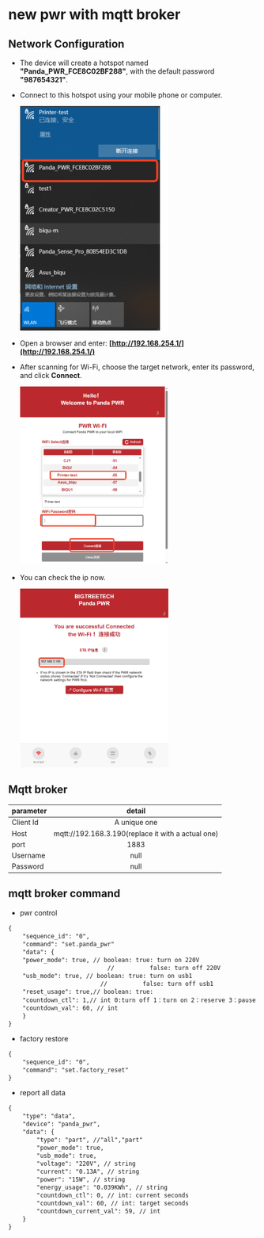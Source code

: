 # new pwr with mqtt broker

## Network Configuration

* The device will create a hotspot named **"Panda_PWR_FCE8C02BF288"**, with the default password **"987654321"**.

* Connect to this hotspot using your mobile phone or computer.

    <img src=img/ap_select.png width="300"/>

* Open a browser and enter: **[http://192.168.254.1/](http://192.168.254.1/)**

* After scanning for Wi-Fi, choose the target network, enter its password, and click **Connect**.

    <img src=img/ap_connect.png width="300"/>

* You can check the ip now.

    <img src=img/check_sta_ip.png width="300"/> 

## Mqtt broker
| parameter | detail|
| :-----| :----: | 
| Client Id | A unique one |
| Host|mqtt://192.168.3.190(replace it with a actual one)|      
| port|1883|   
| Username|null|   
| Password|null|   

## mqtt broker command 
* pwr control
~~~
{
    "sequence_id": "0",
    "command": "set.panda_pwr"
    "data": {
    "power_mode": true, // boolean: true: turn on 220V 
                            //          false: turn off 220V 
    "usb_mode": true, // boolean: true: turn on usb1
                          //          false: turn off usb1
    "reset_usage": true,// boolean: true:  
    "countdown_ctl": 1,// int 0:turn off 1：turn on 2：reserve 3：pause
    "countdown_val": 60, // int
    }
}
~~~

* factory restore
~~~
{
    "sequence_id": "0",
    "command": "set.factory_reset" 
} 
~~~

* report all data
~~~
{
    "type": "data",
    "device": "panda_pwr",
    "data": {
        "type": "part", //"all","part" 
        "power_mode": true,
        "usb_mode": true,
        "voltage": "220V", // string
        "current": "0.13A", // string
        "power": "15W", // string
        "energy_usage": "0.039KWh", // string
        "countdown_ctl": 0, // int: current seconds
        "countdown_val": 60, // int: target seconds
        "countdown_current_val": 59, // int
    }
}
~~~